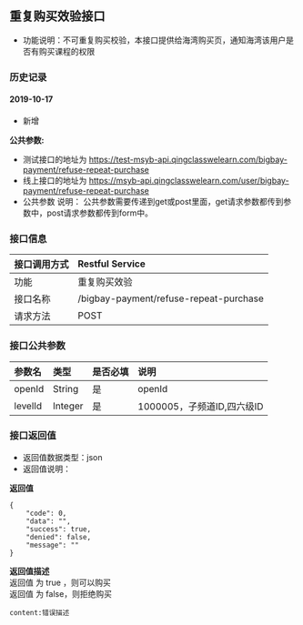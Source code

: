## 重复购买效验接口
+ 功能说明：不可重复购买校验，本接口提供给海湾购买页，通知海湾该用户是否有购买课程的权限

### 历史记录

#### 2019-10-17
- 新增

**公共参数:**
+ 测试接口的地址为 https://test-msyb-api.qingclasswelearn.com/bigbay-payment/refuse-repeat-purchase
+ 线上接口的地址为 https://msyb-api.qingclasswelearn.com/user/bigbay-payment/refuse-repeat-purchase
+ 公共参数 说明： 公共参数需要传递到get或post里面，get请求参数都传到参数中，post请求参数都传到form中。

### 接口信息
|接口调用方式 	|	Restful Service						|
|:--------------|:--------------------------------------|
|功能	     	| 重复购买效验			  				|
|接口名称		|/bigbay-payment/refuse-repeat-purchase	|
|请求方法		|POST					    			|

### 接口公共参数
|参数名		   		|类型	|是否必填	|说明			    						|
|:------------------|:------|:----------|:------------------------------------------|
|openId				|String	|是		  	|openId										|
|levelId			|Integer|是		  	|1000005，子频道ID,四六级ID					|

### 接口返回值
+ 返回值数据类型：json
+ 返回值说明：

**返回值**  

```
{
    "code": 0,
    "data": "",
    "success": true,
    "denied": false,
    "message": ""
}
```

**返回值描述**  
返回值 为 true ，则可以购买<br/>
返回值 为 false，则拒绝购买

```
content:错误描述
```